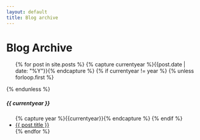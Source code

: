 ```yaml
---
layout: default
title: Blog archive
---
```

<div class="page-content wc-container">
  <h1>Blog Archive</h1>
  <ul>
  {% for post in site.posts %}
  {% capture currentyear %}{{post.date | date: "%Y"}}{% endcapture %}
  {% if currentyear != year %}
  {% unless forloop.first %}</ul>{% endunless %}
  <h5>{{ currentyear }}</h5>
  <ul class="posts">
  {% capture year %}{{currentyear}}{% endcapture %}
  {% endif %}
  <li><a href="{{ post.url | prepend: site.baseurl }}">{{ post.title }}</a></li>
  {% endfor %}
  </ul>
</div>
